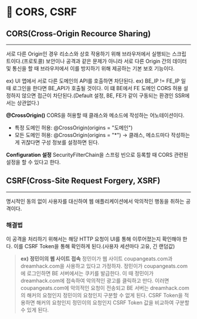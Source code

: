 # 🧷 CORS, CSRF

## CORS(Cross-Origin Recource Sharing)

---

서로 다른 Origin인 경우 리소스와 상호 작용하기 위해 브라우저에서 실행되는 스크립트이다.(프로토콜)
보안이나 공격과 같은 문제가 아니라 서로 다른 Origin 간의 데이터 및 통신을 할 때 브라우저에서 이를 방지하기 위해 제공하는 기본 보호 기능이다.

ex) UI 앱에서 서로 다른 도메인의 API를 호출하면 차단된다.
ex) BE_IP != FE_IP 일 때 로그인을 한다면 BE_API가 호출될 것이다. 이 떄 BE에서 FE 도메인 CORS 허용 설정하지 않으면 접근이 차단된다.(Default 설정, BE, FE가 같이 구동되는 환경인 SSR에서는 상관없다.)

**@CrossOrigin()**
CORS을 허용할 때 클래스와 메소드에 작성하는 어노테이션이다.

- 특정 도메인 허용: @CrossOrigin(origins = "도메인")
- 모든 도메인 허용: @CrossOrigin(origins = "\*")
  -> 클래스, 메소드마다 작성하는게 귀찮다면 구성 정보를 설정하면 된다.

**Configuration 설정**
SecurityFilterChain을 스프링 빈으로 등록할 때 CORS 관련된 설정을 할 수 있다고 한다.

## CSRF(Cross-Site Request Forgery, XSRF)

---

명시적인 동의 없이 사용자를 대신하여 웹 애플리케이션에서 악의적인 행동을 취하는 공격이다.

### 해결법

이 공격을 처리하기 위해서는 해당 HTTP 요청이 UI를 통해 이루어졌는지 확인해야 한다.
이를 CSRF Token을 통해 확인하게 된다.(사용자 세션마다 고유, 긴 랜덤값)

> **ex) 정민이의 웹 사이트 접속**
> 정민이가 웹 사이트 coupangeats.com과 dreamhack.com을 사용하고 있다고 가정하자.
> 정민이가 coupangeats.com에 로그인하면 BE 서버에서는 쿠키를 발급한다.
> 이 때 정민이가 dreamhack.com에 접속하여 악의적인 광고를 클릭하고 만다.
> 이러면 coupangeats.com에 악의적인 요청이 전송되고 BE 서버는 dreamhack.com의 해커의 요청인지 정민이의 요청인지 구분할 수 없게 된다.
> CSRF Token을 적용하면 해커의 요청인지 정민이의 요청인지 CSRF Token 값을 비교하여 구분할 수 있게 된다.
